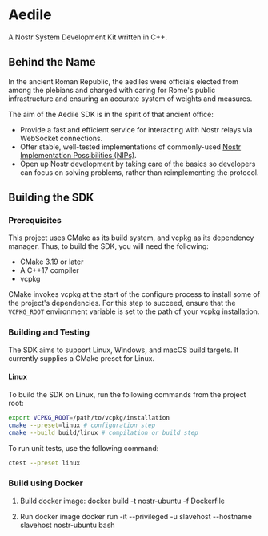 # Aedile

A Nostr System Development Kit written in C++.

## Behind the Name

In the ancient Roman Republic, the aediles were officials elected from among the plebians and charged with caring for Rome's public infrastructure and ensuring an accurate system of weights and measures.

The aim of the Aedile SDK is in the spirit of that ancient office:

- Provide a fast and efficient service for interacting with Nostr relays via WebSocket connections.
- Offer stable, well-tested implementations of commonly-used [Nostr Implementation Possibilities (NIPs)](https://github.com/nostr-protocol/nips/tree/master).
- Open up Nostr development by taking care of the basics so developers can focus on solving problems, rather than reimplementing the protocol.

## Building the SDK

### Prerequisites

This project uses CMake as its build system, and vcpkg as its dependency manager.  Thus, to build the SDK, you will need the following:

- CMake 3.19 or later
- A C++17 compiler
- vcpkg

CMake invokes vcpkg at the start of the configure process to install some of the project's dependencies.  For this step to succeed, ensure that the `VCPKG_ROOT` environment variable is set to the path of your vcpkg installation.

### Building and Testing

The SDK aims to support Linux, Windows, and macOS build targets.  It currently supplies a CMake preset for Linux.

#### Linux

To build the SDK on Linux, run the following commands from the project root:

```bash
export VCPKG_ROOT=/path/to/vcpkg/installation
cmake --preset=linux # configuration step
cmake --build build/linux # compilation or build step
```

To run unit tests, use the following command:

```bash
ctest --preset linux
```

### Build using Docker
1. Build docker image:
    docker build -t nostr-ubuntu -f Dockerfile

2. Run docker image
    docker run -it --privileged -u slavehost --hostname slavehost nostr-ubuntu bash


